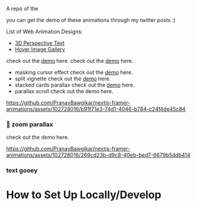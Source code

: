 A repo of the 

you can get the demo of these animations through my twitter posts :)

List of Web Animation Designs:
- <a href="https://github.com/PranavBawgikar/nextjs-framer-animations/tree/main/3d-perspective-text">3D Perspective Text</a>
- <a href="https://github.com/PranavBawgikar/nextjs-framer-animations/tree/main/hover-image-gallery">Hover Image Gallery</a>

check out the <a href="https://twitter.com/pranavbawg/status/1758094359260697025">demo</a> here.
check out the <a href="https://twitter.com/pranavbawg/status/1758384715273560469">demo</a> here.
- masking cursor effect
check out the <a href="https://twitter.com/pranavbawg/status/1758894534787035623">demo</a> here.
- split vignette
check out the <a href="https://twitter.com/pranavbawg/status/1759898393336479825">demo</a> here.
- stacked cards parallax
check out the <a href="https://twitter.com/pranavbawg/status/1759897441141129376">demo</a> here.
- parallax scroll
check out the demo here.

https://github.com/PranavBawgikar/nextjs-framer-animations/assets/102728016/b91f71e3-74d1-4046-b784-c24f4de45c84
### 👾 zoom parallax
check out the demo here.

https://github.com/PranavBawgikar/nextjs-framer-animations/assets/102728016/269cd23b-d9c8-40eb-bed7-6679b5ddb414
### text gooey

# How to Set Up Locally/Develop
